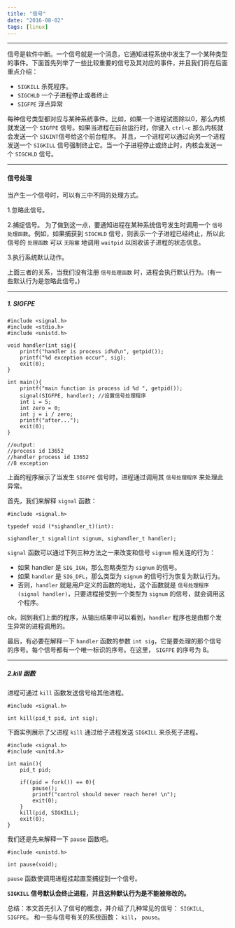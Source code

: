 ```yaml
---
title: "信号"
date: "2016-08-02"
tags: [linux]
---
```


---
信号是软件中断。一个信号就是一个消息，它通知进程系统中发生了一个某种类型的事件。下面首先列举了一些比较重要的信号及其对应的事件，并且我们将在后面重点介绍：

 - `SIGKILL` 杀死程序。
 - `SIGCHLD` 一个子进程停止或者终止
 - `SIGFPE` 浮点异常

每种信号类型都对应与某种系统事件。比如，如果一个进程试图除以0，那么内核就发送一个 `SIGFPE` 信号。如果当进程在前台运行时，你键入 `ctrl-c` 那么内核就会发送一个 `SIGINT`信号给这个前台程序。 并且，一个进程可以通过向另一个进程发送一个 `SIGKILL` 信号强制终止它。当一个子进程停止或终止时，内核会发送一个 `SIGCHLD` 信号。
 
 ---
<h4>信号处理</h4>

当产生一个信号时，可以有三中不同的处理方式。

1.忽略此信号。

2.捕捉信号。 为了做到这一点，要通知进程在某种系统信号发生时调用一个 `信号处理函数`。例如，如果捕获到 `SIGCHLD` 信号，则表示一个子进程已经终止，所以此信号的 `处理函数` 可以 `无阻塞` 地调用 `waitpid` 以回收该子进程的状态信息。

3.执行系统默认动作。

上面三者的关系，当我们没有注册 `信号处理函数`
时，进程会执行默认行为。(有一些默认行为是忽略此信号。)

---
<h5>1. SIGFPE </h5>
    
    #include <signal.h>
    #include <stdio.h>
    #include <unistd.h>
    
    void handler(int sig){
        printf("handler is process id%d\n", getpid());
        printf("%d exception occur", sig);
        exit(0);
    }
    
    int main(){
        printf("main function is process id %d ", getpid());
        signal(SIGFPE, handler); //设置信号处理程序
        int i = 5;
        int zero = 0;
        int j = i / zero;
        printf("after...");
        exit(0);
    }
    
    //output:
    //process id 13652
    //handler process id 13652 
    //8 exception
    
    
上面的程序展示了当发生 `SIGFPE` 信号时，进程通过调用其 `信号处理程序` 来处理此异常。

首先，我们来解释 `signal` 函数：
    
    #include <signal.h>
    
    typedef void (*sighandler_t)(int):
    
    sighandler_t signal(int signum, sighandler_t handler);

`signal` 函数可以通过下列三种方法之一来改变和信号 `signum` 相关连的行为：

 - 如果 handler 是 `SIG_IGN`，那么忽略类型为 `signum` 的信号。
 - 如果 `handler` 是 `SIG_DFL`，那么类型为 `signum` 的信号行为恢复为默认行为。
 - 否则，`handler` 就是用户定义的函数的地址，这个函数就是 `信号处理程序(signal handler)`，只要进程接受到一个类型为 `signum` 的信号，就会调用这个程序。 

ok，回到我们上面的程序，从输出结果中可以看到，`handler` 程序也是由那个发生异常的进程调用的。

最后，有必要在解释一下 `handler` 函数的参数 `int sig`，它是要处理的那个信号的序号。每个信号都有一个唯一标识的序号。在这里， `SIGFPE` 的序号为 8。

---
<h5>2.kill 函数</h5>

进程可通过 `kill` 函数发送信号给其他进程。
    
    #include <signal.h>
    
    int kill(pid_t pid, int sig);

下面实例展示了父进程 `kill` 通过给子进程发送 `SIGKILL` 来杀死子进程。

    #include <signal.h>
    #include <unitd.h>
    
    int main(){
        pid_t pid;
        
        if((pid = fork()) == 0){
            pause();
            printf("control should never reach here! \n");
            exit(0);
        }
        kill(pid, SIGKILL);
        exit(0);
    }

我们还是先来解释一下 `pause` 函数吧。
    
    #include <unistd.h>
    
    int pause(void);

`pause` 函数使调用进程挂起直至捕捉到一个信号。

**`SIGKILL` 信号默认会终止进程，并且这种默认行为是不能被修改的。**


总结：本文首先引入了信号的概念，并介绍了几种常见的信号： `SIGKILL`, `SIGFPE`。 和一些与信号有关的系统函数： `kill`， `pause`。 



